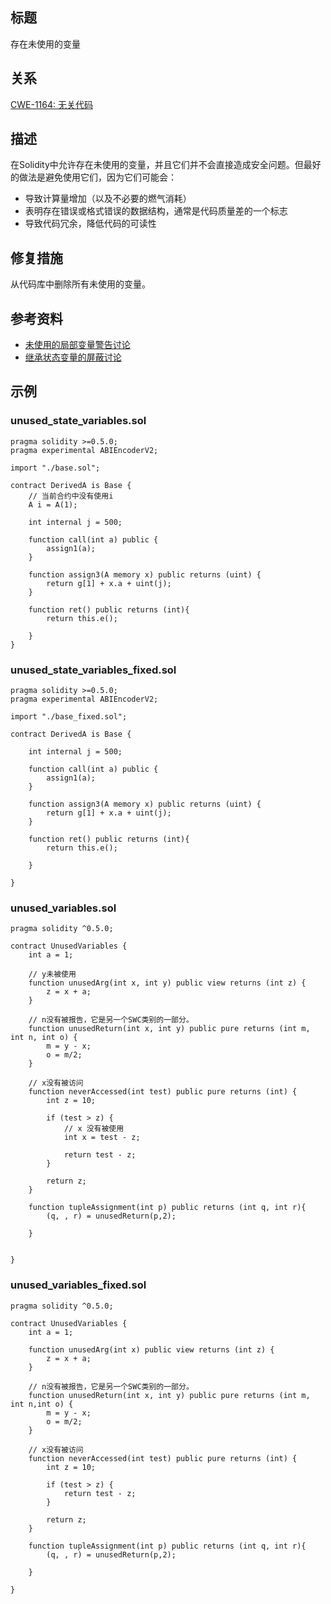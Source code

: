 ## 标题
存在未使用的变量

## 关系
[CWE-1164: 无关代码](https://cwe.mitre.org/data/definitions/1164.html)

## 描述
在Solidity中允许存在未使用的变量，并且它们并不会直接造成安全问题。但最好的做法是避免使用它们，因为它们可能会：

* 导致计算量增加（以及不必要的燃气消耗）
* 表明存在错误或格式错误的数据结构，通常是代码质量差的一个标志
* 导致代码冗余，降低代码的可读性
## 修复措施
从代码库中删除所有未使用的变量。

## 参考资料
* [未使用的局部变量警告讨论](https://github.com/ethereum/solidity/issues/718)
* [继承状态变量的屏蔽讨论](https://github.com/ethereum/solidity/issues/2563)

## 示例

### unused_state_variables.sol
```solidity
pragma solidity >=0.5.0;
pragma experimental ABIEncoderV2;

import "./base.sol";

contract DerivedA is Base {
    // 当前合约中没有使用i
    A i = A(1);

    int internal j = 500;

    function call(int a) public {
        assign1(a);
    }

    function assign3(A memory x) public returns (uint) {
        return g[1] + x.a + uint(j);
    }

    function ret() public returns (int){
        return this.e();

    }
}
```

### unused_state_variables_fixed.sol
```solidity
pragma solidity >=0.5.0;
pragma experimental ABIEncoderV2;

import "./base_fixed.sol";

contract DerivedA is Base {

    int internal j = 500;

    function call(int a) public {
        assign1(a);
    }

    function assign3(A memory x) public returns (uint) {
        return g[1] + x.a + uint(j);
    }

    function ret() public returns (int){
        return this.e();

    }

}
```

### unused_variables.sol
```solidity
pragma solidity ^0.5.0;

contract UnusedVariables {
    int a = 1;

    // y未被使用
    function unusedArg(int x, int y) public view returns (int z) {
        z = x + a;  
    }

    // n没有被报告，它是另一个SWC类别的一部分。
    function unusedReturn(int x, int y) public pure returns (int m, int n, int o) {
        m = y - x;
        o = m/2;
    }

    // x没有被访问
    function neverAccessed(int test) public pure returns (int) {
        int z = 10;

        if (test > z) {
            // x 没有被使用
            int x = test - z;

            return test - z;
        }

        return z;
    }

    function tupleAssignment(int p) public returns (int q, int r){
        (q, , r) = unusedReturn(p,2);

    }


}
```

### unused_variables_fixed.sol
```solidity
pragma solidity ^0.5.0;

contract UnusedVariables {
    int a = 1;

    function unusedArg(int x) public view returns (int z) {
        z = x + a;  
    }

    // n没有被报告，它是另一个SWC类别的一部分。
    function unusedReturn(int x, int y) public pure returns (int m, int n,int o) {
        m = y - x;
        o = m/2;
    }

    // x没有被访问
    function neverAccessed(int test) public pure returns (int) {
        int z = 10;

        if (test > z) {
            return test - z;
        }

        return z;
    }

    function tupleAssignment(int p) public returns (int q, int r){
        (q, , r) = unusedReturn(p,2);

    }

}
```